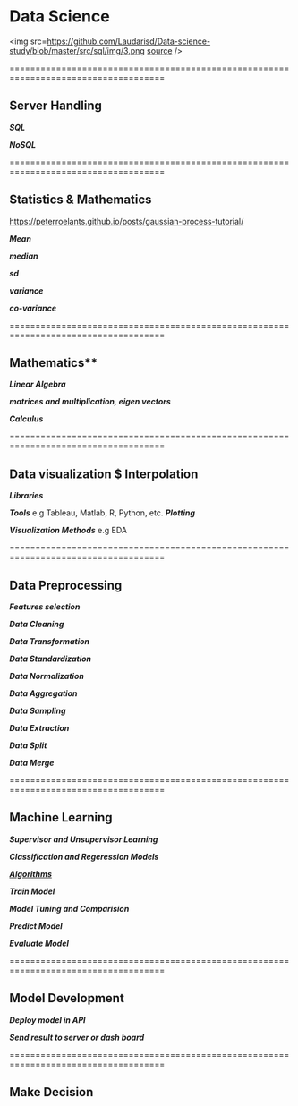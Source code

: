 # Data Science


<img src=https://github.com/Laudarisd/Data-science-study/blob/master/src/sql/img/3.png
[source](https://www.educba.com/data-science-lifecycle/) />

====================================================================================

## Server Handling
***SQL***

***NoSQL***

====================================================================================

## Statistics & Mathematics
https://peterroelants.github.io/posts/gaussian-process-tutorial/

***Mean*** 

***median***

***sd***

***variance***

***co-variance***

====================================================================================

## Mathematics**
***Linear Algebra***

***matrices and multiplication, eigen vectors***

***Calculus***

====================================================================================

## Data visualization $ Interpolation
***Libraries***

***Tools***
e.g Tableau, Matlab, R, Python, etc.
***Plotting***

***Visualization Methods***
e.g EDA

====================================================================================

## Data Preprocessing
***Features selection***

***Data Cleaning***

***Data Transformation***

***Data Standardization***

***Data Normalization***

***Data Aggregation***

***Data Sampling***

***Data Extraction***

***Data Split***

***Data Merge***

====================================================================================

## Machine Learning
***Supervisor and Unsupervisor Learning***

***Classification and Regeression Models***

***[Algorithms](https://github.com/Laudarisd/Data-science-study/tree/master/src/ml)***

***Train Model***

***Model Tuning and Comparision***

***Predict Model***

***Evaluate Model***

====================================================================================

## Model Development
***Deploy model in API***

***Send result to  server or dash board*** 

====================================================================================

## Make Decision

